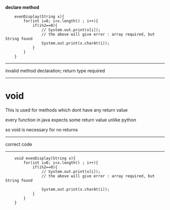 
**declare method**

``` 
    evenDisplay(String x){
        for(int i=0; i<x.length() ; i++){
            if(i%2==0){
                // System.out.print(x[i]);
                // the above will give error : array required, but String found
                System.out.print(x.charAt(i));
            }
        }
    }
``` 

---
invalid method declaration; return type required

---

# void

This is used for methods which dont have any return value

every function in java expects some return value unlike python

so void is necessary for no returns

---

correct code

---

```
    void evenDisplay(String x){
        for(int i=0; i<x.length() ; i++){
            if(i%2==0){
                // System.out.print(x[i]);
                // the above will give error : array required, but String found

                System.out.print(x.charAt(i));
            }
        }
    }
```